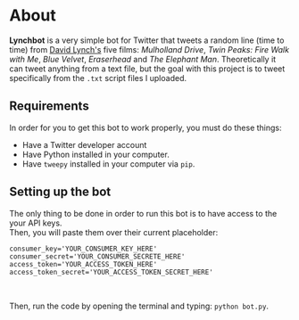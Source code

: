 # About
__Lynchbot__ is a very simple bot for Twitter that tweets a random line (time to time) from [David Lynch's](https://en.wikipedia.org/wiki/David_Lynch) five films: _Mulholland Drive_, _Twin Peaks: Fire Walk with Me_, _Blue Velvet_, _Eraserhead_ and _The Elephant Man_.
Theoretically it can tweet anything from a text file, but the goal with this project is to tweet specifically from the `.txt` script files I uploaded.

## Requirements
In order for you to get this bot to work properly, you must do these things:

- Have a Twitter developer account
- Have Python installed in your computer.
- Have `tweepy` installed in your computer via `pip`.

## Setting up the bot
The only thing to be done in order to run this bot is to have access to the your API keys. <br/>
Then, you will paste them over their current placeholder: <br/>

```
consumer_key='YOUR_CONSUMER_KEY_HERE'
consumer_secret='YOUR_CONSUMER_SECRETE_HERE'
access_token='YOUR_ACCESS_TOKEN_HERE'
access_token_secret='YOUR_ACCESS_TOKEN_SECRET_HERE'
```
<br/>

Then, run the code by opening the terminal and typing: `python bot.py`.


